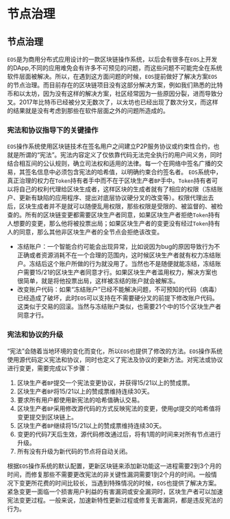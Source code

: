# 节点治理

## 节点治理

`EOS`是为商用分布式应用设计的一款区块链操作系统，以后会有很多在`EOS`上开发的DApp,不同的应用难免会有许多不可预见的问题，而这些问题不可能完全在系统软件层面被解决。所以，在遇到这方面问题的时候，`EOS`提前做好了解决方案`EOS`的节点治理。而目前存在的区块链项目没有这部分解决方案，例如我们熟悉的比特币和以太坊，因为没有这样的解决方案，社区经常因为一些原因分裂，进而导致分叉。2017年比特币已经被分叉无数次了，以太坊也已经出现了数次分叉，而这样的结果就是没有考虑到那些在软件层面之外的问题所造成的。

### 宪法和协议指导下的关键操作

`EOS`操作系统使用区块链技术在签名用户之间建立P2P服务协议或约束性合约，也就是所谓的“宪法”。宪法内容定义了仅依靠代码无法完全执行的用户间义务，同时结合相互间的公认规则，确立司法权和适用的法律。每一个在网络中签名广播的交易，其签名信息中必须包含宪法的哈希值，以明确约束合约签名者。
`EOS`系统中，真正治理的权力在`Token`持有者手中而不在于区块生产者`BP`手中。`Token`持有者可以将自己的权利代理给区块生成者，这样区块的生成者就有了相应的权限（冻结账户、更新有缺陷的应用程序、提出对底层协议硬分叉的改变等）。权限代理出去后，区块生成者并不是就可以随便乱用权限，那些权限是受限的、被监督的、被检查的。所有的区块链变更都需要区块生产者同意，如果区块生产者拒绝`Token`持有人想要的变更，那么他将被投票出局；如果区块生产者的变更没有经过`Token`持有人的同意，那么其他非区块生产者的全节点会拒绝该改变。

- 冻结账户：一个智能合约可能会出现异常，比如说因为bug的原因导致行为不正确或者资源消耗不在一个合理的范围内，这时候区块生产者就有权力冻结账户。冻结后这个账户所做的行为就没用了。当然也不是随便就能冻结，冻结账户需要15/21的区块生产者同意才行。如果区块生产者滥用权力，解决方案也很简单，就是将他投票出局，这样被冻结的账户就会被解冻。
- 改变账户代码：如果“冻结账户”已经不能解决问题，不可预知的代码（病毒）已经造成了破坏，此时`EOS`可以支持在不需要硬分叉的前提下修改账户代码。这类似于交易的回滚。当然与冻结账户类似，也需要21个中的15个区块生产者同意才行。

### 宪法和协议的升级

“宪法”会随着当地环境的变化而变化，所以`EOS`也提供了修改的方法。`EOS`操作系统使用源代码定义宪法和协议，同时也定义了宪法及协议的更新方法。对宪法或协议进行变更，需要完成以下步骤：

1. 区块生产者`BP`提交一个宪法变更协议，并获得15/21以上的赞成票。
2. 区块生产者`BP`将15/21以上的赞成票维持连续30天。
3. 要求所有用户都使用新宪法的哈希值确认交易。
4. 区块生产者`BP`采用修改源代码的方式反映宪法的变更，使用gt提交的哈希值将变更提交到区块链上。
5. 区块生产者`BP`继续将15/21以上的赞成票维持连续30天。
6. 变更的代码7天后生效，源代码修改通过后，将有1周的时间来对所有节点进行升级。
7. 所有没有升级为新代码的节点将自动关闭。

根据`EOS`操作系统的默认配置，更新区块链来添加新功能这一进程需要2到3个月的时间，而修复那些不需要更改宪法的非关键性漏洞需要1到2个月的时间。一般情况下变更所花费的时间比较长，当遇到特殊情况的时候，`EOS`也提供了解决方案。紧急变更一面临一个损害用户利益的有害漏洞或安全漏洞时，区块生产者可以加速宪法变更过程。一般来说，加速新特性更新过程或修复无害漏洞，都是违反宪法的行为。
